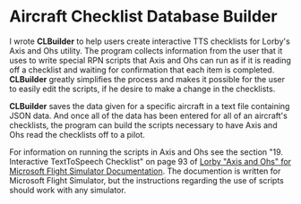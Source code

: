 # Aircraft Checklist Database Builder
I wrote **CLBuilder** to help users create interactive TTS checklists for Lorby's Axis and Ohs utility. The program collects information from the user that it uses to write special RPN scripts that Axis and Ohs can run as if it is reading off a checklist and waiting for confirmation that each item is completed. **CLBuilder** greatly simplifies the process and makes it possible for the user to easily edit the scripts, if he desire to make a change in the checklists.

**CLBuilder** saves the data given for a specific aircraft in a text file containing JSON data. And once all of the data has been entered for all of an aircraft's checklists, the program can build the scripts necessary to have Axis and Ohs read the checklists off to a pilot.

For information on running the scripts in Axis and Ohs see the section "19. Interactive TextToSpeech Checklist" on page 93 of [Lorby "Axis and Ohs" for Microsoft Flight Simulator Documentation](https://axisandohs.weebly.com/uploads/6/0/8/2/60827113/lorbyaxisandohs_msfs_documentation.pdf). The documention is written for Microsoft Flight Simulator, but the instructions regarding the use of scripts should work with any simulator.
